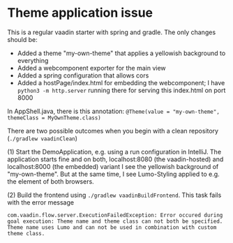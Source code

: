 # Theme application issue

This is a regular vaadin starter with spring and gradle. The only changes should be:

- Added a theme "my-own-theme" that applies a yellowish background to everything
- Added a webcomponent exporter for the main view
- Added a spring configuration that allows cors
- Added a hostPage/index.html for embedding the webcomponent; I have `python3 -m http.server` running there for serving this index.html on port 8000  

In AppShell.java, there is this annotation: `@Theme(value = "my-own-theme", themeClass = MyOwnTheme.class)`

There are two possible outcomes when you begin with a clean repository (`./gradlew vaadinClean`)

(1) Start the DemoApplication, e.g. using a run configuration in IntelliJ. The application starts fine and on both, localhost:8080 (the vaadin-hosted) and localhost:8000 (the embedded) variant I see the yellowish background of "my-own-theme". But at the same time, I see Lumo-Styling applied to e.g. the <body> element of both browsers.

(2) Build the frontend using `./gradlew vaadinBuildFrontend`. This task fails with the error message

```
com.vaadin.flow.server.ExecutionFailedException: Error occured during goal execution: Theme name and theme class can not both be specified. Theme name uses Lumo and can not be used in combination with custom theme class.
```
